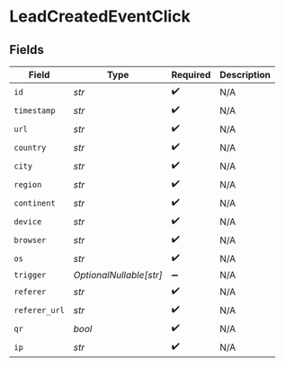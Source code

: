 # LeadCreatedEventClick


## Fields

| Field                   | Type                    | Required                | Description             |
| ----------------------- | ----------------------- | ----------------------- | ----------------------- |
| `id`                    | *str*                   | :heavy_check_mark:      | N/A                     |
| `timestamp`             | *str*                   | :heavy_check_mark:      | N/A                     |
| `url`                   | *str*                   | :heavy_check_mark:      | N/A                     |
| `country`               | *str*                   | :heavy_check_mark:      | N/A                     |
| `city`                  | *str*                   | :heavy_check_mark:      | N/A                     |
| `region`                | *str*                   | :heavy_check_mark:      | N/A                     |
| `continent`             | *str*                   | :heavy_check_mark:      | N/A                     |
| `device`                | *str*                   | :heavy_check_mark:      | N/A                     |
| `browser`               | *str*                   | :heavy_check_mark:      | N/A                     |
| `os`                    | *str*                   | :heavy_check_mark:      | N/A                     |
| `trigger`               | *OptionalNullable[str]* | :heavy_minus_sign:      | N/A                     |
| `referer`               | *str*                   | :heavy_check_mark:      | N/A                     |
| `referer_url`           | *str*                   | :heavy_check_mark:      | N/A                     |
| `qr`                    | *bool*                  | :heavy_check_mark:      | N/A                     |
| `ip`                    | *str*                   | :heavy_check_mark:      | N/A                     |